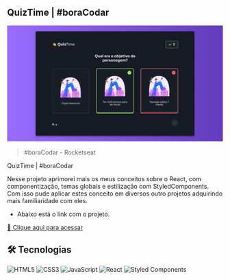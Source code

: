 ## QuizTime | #boraCodar
![preview](./Preview.PNG)

> #boraCodar - Rocketseat

QuizTime | #boraCodar

Nesse projeto aprimorei mais os meus conceitos sobre o React, com componentização, temas globais e estilização com StyledComponents. Com isso pude aplicar estes conceito em diversos outro projetos adquirindo mais familiaridade com eles. <br>
 - Abaixo está o link com o projeto.


[🔗 Clique aqui para acessar](https://focus-timer-rocket.netlify.app/)

## 🛠️ Tecnologias

![HTML5](https://img.shields.io/badge/HTML5-E34F26?style=for-the-badge&logo=html5&logoColor=white)
![CSS3](https://img.shields.io/badge/CSS3-1572B6?style=for-the-badge&logo=css3&logoColor=white)
![JavaScript](https://img.shields.io/badge/javascript-%2320232a.svg?style=for-the-badge&logo=javascript&logoColor=%23F7DF1E)
![React](https://img.shields.io/badge/react-%2320232a.svg?style=for-the-badge&logo=react&logoColor=%2361DAFB)
![Styled Components](https://img.shields.io/badge/styled--components-DB7093?style=for-the-badge&logo=styled-components&logoColor=white)
